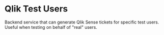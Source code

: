 # Qlik Test Users

Backend service that can generate Qlik Sense tickets for specific test users. Useful when testing on behalf of "real" users.
